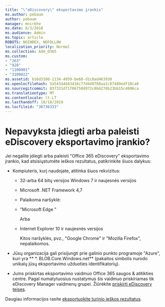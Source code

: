 ```yaml
---
title: "\"eDiscovery\" eksportavimo įrankis"
ms.author: pebaum
author: pebaum
manager: mnirkhe
ms.date: 8/3/2018
ms.audience: Admin
ms.topic: article
ROBOTS: NOINDEX, NOFOLLOW
localization_priority: Normal
ms.collection: Adm_O365
ms.custom:
- "263"
- "928"
- "1100001"
- "3100022"
ms.assetid: b16d310d-1134-4959-be68-d1c0ad463930
ms.openlocfilehash: 5a54344d43d16c77d440768aa1c87489edf10ca0
ms.sourcegitcommit: 037331d71f06750d972c0b6278b23bb15c4806ca
ms.translationtype: MT
ms.contentlocale: lt-LT
ms.lasthandoff: 10/18/2019
ms.locfileid: "36736333"
---
```

# <a name="cant-install-or-run-the-ediscovery-export-tool"></a>Nepavyksta įdiegti arba paleisti eDiscovery eksportavimo įrankio?

Jei negalite įdiegti arba paleisti "Office 365 eDiscovery" eksportavimo įrankio, kad atsisiųstumėte ieškos rezultatus, patikrinkite šiuos dalykus:
  
- Kompiuteris, kurį naudojate, atitinka šiuos rekvizitus:

  - 32-arba 64 bitų versijos Windows 7 ir naujesnės versijos

  - Microsoft .NET Framework 4,7

  - Palaikoma naršyklė:

  - "Microsoft Edge ‟

    Arba

  - Internet Explorer 10 ir naujesnės versijos

    Kitos naršyklės, pvz., "Google Chrome" ir "Mozilla Firefox", nepalaikomos.

- Jūsų organizacija gali prisijungti prie galinio punkto programoje "Azure", kuri yra ** \*. BLOB.Core.Windows.net** (pakaitos simbolis nurodo unikalų jūsų eksportavimo užduoties identifikatorių).

- Jums priskirtas eksportavimo vaidmuo Office 365 saugos &amp; atitikties centre. Pagal numatytuosius nustatymus šis vaidmuo priskiriamas tik eDiscovery Manager vaidmenų grupei. Žiūrėkite [priskirti eDiscovery teises](https://docs.microsoft.com/office365/securitycompliance/assign-ediscovery-permissions).

Daugiau informacijos rasite [eksportuokite turinio ieškos rezultatus](https://docs.microsoft.com/office365/securitycompliance/export-search-results).
  